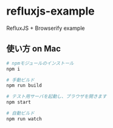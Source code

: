 # refluxjs-example
RefluxJS + Browserify example

## 使い方 on Mac
```bash
# npmモジュールのインストール
npm i 

# 手動ビルド
npm run build

# テスト用サーバを起動し、ブラウザを開きます
npm start

# 自動ビルド
npm run watch
`````
